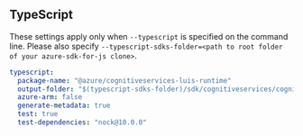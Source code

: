 ## TypeScript

These settings apply only when `--typescript` is specified on the command line.
Please also specify `--typescript-sdks-folder=<path to root folder of your azure-sdk-for-js clone>`.

``` yaml $(typescript)
typescript:
  package-name: "@azure/cognitiveservices-luis-runtime"
  output-folder: "$(typescript-sdks-folder)/sdk/cognitiveservices/cognitiveservices-luis-runtime"
  azure-arm: false
  generate-metadata: true
  test: true
  test-dependencies: "nock@10.0.0"
```
